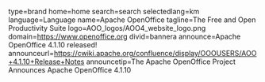type=brand
home=home
search=search
selectedlang=km
language=Language
name=Apache OpenOffice
tagline=The Free and Open Productivity Suite
logo=AOO_logos/AOO4_website_logo.png
domain=https://www.openoffice.org
divid=bannera
announce=Apache OpenOffice 4.1.10 released!
announceurl=https://cwiki.apache.org/confluence/display/OOOUSERS/AOO+4.1.10+Release+Notes
announcetip=The Apache OpenOffice Project Announces Apache OpenOffice 4.1.10
~~~~~~
